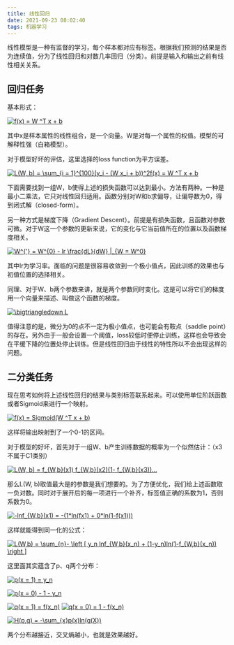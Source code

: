 ```yaml
---
title: 线性回归
date: 2021-09-23 08:02:40
tags: 机器学习
---
```


线性模型是一种有监督的学习，每个样本都对应有标签。根据我们预测的结果是否为连续值，分为了线性回归和对数几率回归（分类）。前提是输入和输出之前有线性相关关系。

## 回归任务

基本形式：

<a href="https://www.codecogs.com/eqnedit.php?latex=f(x)&space;=&space;W&space;^T&space;x&space;&plus;&space;b" target="_blank"><img src="https://latex.codecogs.com/gif.latex?f(x)&space;=&space;W&space;^T&space;x&space;&plus;&space;b" title="f(x) = W ^T x + b" /></a>

其中x是样本属性的线性组合，是一个向量。W是对每一个属性的权值。模型的可解释性强（白箱模型）。

对于模型好坏的评估，这里选择的loss function为平方误差。


<a href="https://www.codecogs.com/eqnedit.php?latex=L(W,&space;b)&space;=&space;\sum_{i&space;=&space;1}^{100}(y_i&space;-&space;(W&space;x_i&space;&plus;&space;b))^2f(x)&space;=&space;W&space;^T&space;x&space;&plus;&space;b" target="_blank"><img src="https://latex.codecogs.com/gif.latex?L(W,&space;b)&space;=&space;\sum_{i&space;=&space;1}^{100}(y_i&space;-&space;(W&space;x_i&space;&plus;&space;b))^2f(x)&space;=&space;W&space;^T&space;x&space;&plus;&space;b" title="L(W, b) = \sum_{i = 1}^{100}(y_i - (W x_i + b))^2f(x) = W ^T x + b" /></a>


下面需要找到一组W，b使得上述的损失函数可以达到最小。方法有两种。一种是最小二乘法，它只对线性回归适用。函数分别对W和b求偏导，让偏导数为0，得到闭式解（closed-form）。

另一种方式是梯度下降（Gradient Descent）。前提是有损失函数，且函数对参数可微。对于W这一个参数的更新来说，它的变化与它当前值所在的位置以及函数梯度相关。

<a href="https://www.codecogs.com/eqnedit.php?latex=W^{'}&space;=&space;W^{0}&space;-&space;lr&space;\frac{dL}{dW}&space;|_{W&space;=&space;W^0}" target="_blank"><img src="https://latex.codecogs.com/gif.latex?W^{'}&space;=&space;W^{0}&space;-&space;lr&space;\frac{dL}{dW}&space;|_{W&space;=&space;W^0}" title="W^{'} = W^{0} - lr \frac{dL}{dW} |_{W = W^0}" /></a>

其中lr为学习率。面临的问题是很容易收敛到一个极小值点，因此训练的效果也与初值位置的选择相关。

同理、对于W、b两个参数来讲，就是两个参数同时变化。这是可以将它们的梯度用一个向量来描述、叫做这个函数的梯度。

<a href="https://www.codecogs.com/eqnedit.php?latex=\bigtriangledown&space;L" target="_blank"><img src="https://latex.codecogs.com/gif.latex?\bigtriangledown&space;L" title="\bigtriangledown L" /></a>

值得注意的是，微分为0的点不一定为极小值点，也可能会有鞍点（saddle point）的存在。另外由于一般会设置一个阈值，loss较低时便停止训练，这样也会导致会在平缓下降的位置处停止训练。但是线性回归由于线性的特性所以不会出现这样的问题。

## 二分类任务

现在思考如何将上述线性回归的结果与类别标签联系起来。可以使用单位阶跃函数或者Sigmoid来进行一个映射。

<a href="https://www.codecogs.com/eqnedit.php?latex=f(x)&space;=&space;Sigmoid(W&space;^T&space;x&space;&plus;&space;b)" target="_blank"><img src="https://latex.codecogs.com/gif.latex?f(x)&space;=&space;Sigmoid(W&space;^T&space;x&space;&plus;&space;b)" title="f(x) = Sigmoid(W ^T x + b)" /></a>

这样将输出映射到了一个0-1的区间。

对于模型的好坏，首先对于一组W、b产生训练数据的概率为一个似然估计：（x3不属于C1类别）

<a href="https://www.codecogs.com/eqnedit.php?latex=L(W,&space;b)&space;=&space;f_{W,b}(x1)&space;f_{W,b}(x2)(1-&space;f_{W,b}(x3))..." target="_blank"><img src="https://latex.codecogs.com/gif.latex?L(W,&space;b)&space;=&space;f_{W,b}(x1)&space;f_{W,b}(x2)(1-&space;f_{W,b}(x3))..." title="L(W, b) = f_{W,b}(x1) f_{W,b}(x2)(1- f_{W,b}(x3))..." /></a>

那么L(W, b)取值最大是的参数是我们想要的。为了方便优化，我们给上述函数取一负对数。同时对于展开后的每一项进行一个补齐，标签值正确的系数为1，否则系数为0。

<a href="https://www.codecogs.com/eqnedit.php?latex=-lnf_{W,b}(x1)&space;=&space;-(1*ln(fx1)&space;&plus;&space;0*ln(1-f(x1)))" target="_blank"><img src="https://latex.codecogs.com/gif.latex?-lnf_{W,b}(x1)&space;=&space;-(1*ln(fx1)&space;&plus;&space;0*ln(1-f(x1)))" title="-lnf_{W,b}(x1) = -(1*ln(fx1) + 0*ln(1-f(x1)))" /></a>

这样就能得到同一化的公式：

<a href="https://www.codecogs.com/eqnedit.php?latex=L(W,b)&space;=&space;\sum_{n}-&space;\left&space;[&space;y_n&space;lnf_{W,b}(x_n)&space;&plus;&space;(1-y_n)ln(1-f_{W,b}(x_n))&space;\right&space;]" target="_blank"><img src="https://latex.codecogs.com/gif.latex?L(W,b)&space;=&space;\sum_{n}-&space;\left&space;[&space;y_n&space;lnf_{W,b}(x_n)&space;&plus;&space;(1-y_n)ln(1-f_{W,b}(x_n))&space;\right&space;]" title="L(W,b) = \sum_{n}- \left [ y_n lnf_{W,b}(x_n) + (1-y_n)ln(1-f_{W,b}(x_n)) \right ]" /></a>

这里面其实蕴含了p、q两个分布：

<a href="https://www.codecogs.com/eqnedit.php?latex=p(x&space;=&space;1)&space;=&space;y_n" target="_blank"><img src="https://latex.codecogs.com/gif.latex?p(x&space;=&space;1)&space;=&space;y_n" title="p(x = 1) = y_n" /></a>

<a href="https://www.codecogs.com/eqnedit.php?latex=p(x&space;=&space;0)&space;-&space;1&space;-&space;y_n" target="_blank"><img src="https://latex.codecogs.com/gif.latex?p(x&space;=&space;0)&space;-&space;1&space;-&space;y_n" title="p(x = 0) - 1 - y_n" /></a>

<a href="https://www.codecogs.com/eqnedit.php?latex=q(x&space;=&space;1)&space;=&space;f(x_n)" target="_blank"><img src="https://latex.codecogs.com/gif.latex?q(x&space;=&space;1)&space;=&space;f(x_n)" title="q(x = 1) = f(x_n)" /></a>
<a href="https://www.codecogs.com/eqnedit.php?latex=q(x&space;=&space;0)&space;=&space;1&space;-&space;f(x_n)" target="_blank"><img src="https://latex.codecogs.com/gif.latex?q(x&space;=&space;0)&space;=&space;1&space;-&space;f(x_n)" title="q(x = 0) = 1 - f(x_n)" /></a>

<a href="https://www.codecogs.com/eqnedit.php?latex=H(p,q)&space;=&space;-\sum_{x}p(x)ln(q(X))" target="_blank"><img src="https://latex.codecogs.com/gif.latex?H(p,q)&space;=&space;-\sum_{x}p(x)ln(q(X))" title="H(p,q) = -\sum_{x}p(x)ln(q(X))" /></a>


两个分布越接近，交叉熵越小，也就是效果越好。
